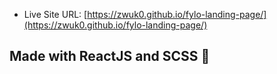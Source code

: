 - Live Site URL: [https://zwuk0.github.io/fylo-landing-page/](https://zwuk0.github.io/fylo-landing-page/)


## Made with ReactJS and SCSS 👐
